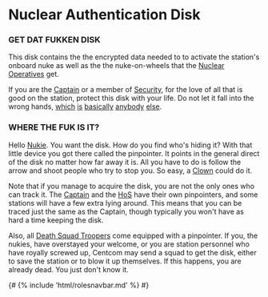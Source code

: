 # Nuclear Authentication Disk
### GET DAT FUKKEN DISK


This disk contains the the encrypted data needed to to activate the station's onboard nuke as well as the the nuke-on-wheels that the [Nuclear Operatives](Nuclear-Emergency.md) get.

If you are the [Captain](Captain.md) or a member of [Security](Security.md), for the love of all that is good on the station, protect this disk with your life. Do not let it fall into the wrong hands, [which](Chief-Engineer.md) [is](Janitor.md) [basically](Assistant.md) [anybody](Mime.md) [else](Clown.md).


### WHERE THE FUK IS IT?

Hello [Nukie](Nuclear-Emergency.md). You want the disk. How do you find who's hiding it? With that little device you got there called the pinpointer. It points in the general direct of the disk no matter how far away it is. All you have to do is follow the arrow and shoot people who try to stop you. So easy, a [Clown](Clown.md) could do it.

Note that if you manage to acquire the disk, you are not the only ones who can track it. The [Captain](Captain.md) and the [HoS](Head-of-Security.md) have their own pinpointers, and some stations will have a few extra lying around. This means that you can be traced just the same as the Captain, though typically you won't have as hard a time keeping the disk. 

Also, all [Death Squad Troopers](Death-Squad.md) come equipped with a pinpointer. If you, the nukies, have overstayed your welcome, or you are station personnel who have royally screwed up, Centcom may send a squad to get the disk, either to save the station or to blow it up themselves. If this happens, you are already dead. You just don't know it.

{# {% include 'html/rolesnavbar.md' %} #}

